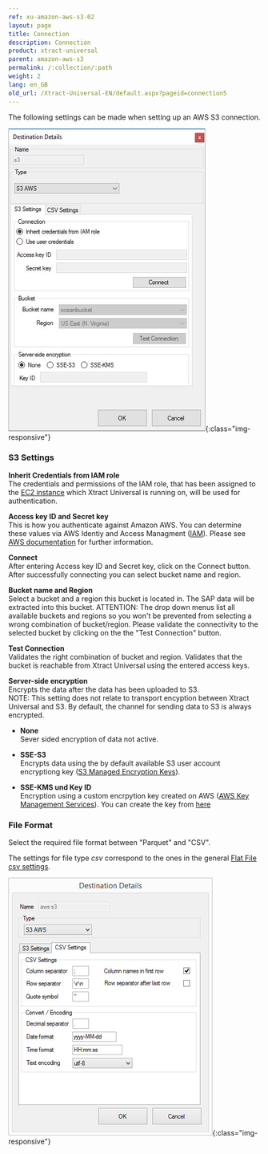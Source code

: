 ```yaml
---
ref: xu-amazon-aws-s3-02
layout: page
title: Connection
description: Connection
product: xtract-universal
parent: amazon-aws-s3
permalink: /:collection/:path
weight: 2
lang: en_GB
old_url: /Xtract-Universal-EN/default.aspx?pageid=connection5
---
```



The following settings can be made when setting up an AWS S3 connection. 

![XU_S3_DestinationDetails](/img/content/XU_S3_DestinationDetails.png){:class="img-responsive"}

### S3 Settings

**Inherit Credentials from IAM role**<br>
The credentials and permissions of the IAM role, that has been assigned to the [EC2 instance](https://docs.aws.amazon.com/IAM/latest/UserGuide/id_roles_use_switch-role-ec2.html) which Xtract Universal is running on, will be used for authentication. 

**Access key ID and Secret key**<br>
This is how you authenticate against Amazon AWS. You can determine these values via AWS Identiy and Access Managment ([IAM](https://console.aws.amazon.com/iam/home#/home)).
Please see [AWS documentation](https://docs.aws.amazon.com/IAM/latest/UserGuide/id_credentials_access-keys.html) for further information.

**Connect**<br>
After entering Access key ID and Secret key, click on the Connect button. After successfully connecting you can select bucket name and region.

**Bucket name and Region**<br>
Select a bucket and a region this bucket is located in. The SAP data will be extracted into this bucket.
ATTENTION: The drop down menus list all available buckets and regions so you won't be prevented from selecting a wrong combination of bucket/region. Please validate the connectivity to the selected bucket by clicking on the the "Test Connection" button.

**Test Connection**<br>
Validates the right combination of bucket and region. Validates that the bucket is reachable from Xtract Universal using the entered access keys.

**Server-side encryption**<br>
Encrypts the data after the data has been uploaded to S3.<br>
NOTE: This setting does not relate to transport encyption between Xtract Universal and S3. By default, the channel for sending data to S3 is always encrypted. 

- **None**<br>
Sever sided encryption of data not active.

- **SSE-S3**<br>
Encrypts data using the by default available S3 user account encryptiong key ([S3 Managed Encryption Keys](https://docs.aws.amazon.com/AmazonS3/latest/dev/UsingServerSideEncryption.html)).

- **SSE-KMS und Key ID**<br>
Encryption using a custom encrpytion key created on AWS ([AWS Key Management Services](https://docs.aws.amazon.com/AmazonS3/latest/dev/UsingKMSEncryption.html)). You can create the key from [here](https://console.aws.amazon.com/iam/home#/encryptionKeys/.)


### File Format
Select the required file format between "Parquet" and "CSV".

The settings for file type *csv* correspond to the ones in the general [Flat File csv settings](../csv-flat-file).
	
![XU_S3_DestinationDetails2](/img/content/XU_S3_DestinationDetails2.png){:class="img-responsive"}